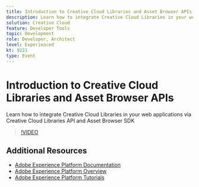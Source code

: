 ```yaml
---
title: Introduction to Creative Cloud Libraries and Asset Browser APIs
description: Learn how to integrate Creative Cloud Libraries in your web applications via Creative Cloud Libraries API and Asset Browser SDK
solution: Creative Cloud
feature: Developer Tools
topic: Development
role: Developer, Architect
level: Experienced
kt: 9221
type: Event
---
```

# Introduction to Creative Cloud Libraries and Asset Browser APIs

Learn how to integrate Creative Cloud Libraries in your web applications via Creative Cloud Libraries API and Asset Browser SDK

>[!VIDEO](https://video.tv.adobe.com/v/337592/?quality=12&learn=on&hidetitle=true)

## Additional Resources

- [Adobe Experience Platform Documentation](https://experienceleague.adobe.com/docs/experience-platform.html)
- [Adobe Experience Platform Overview](https://experienceleague.adobe.com/docs/experience-platform/landing/home.html)
- [Adobe Experience Platform Tutorials](https://experienceleague.adobe.com/docs/platform-learn/tutorials/overview.html?lang=en)
